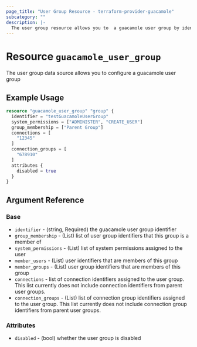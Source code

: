 ```yaml
---
page_title: "User Group Resource - terraform-provider-guacamole"
subcategory: ""
description: |-
  The user group resource allows you to  a guacamole user group by identifier
---
```


# Resource `guacamole_user_group`

The user group data source allows you to configure a guacamole user group

## Example Usage

```terraform
resource "guacamole_user_group" "group" {
  identifier = "testGuacamoleUserGroup"
  system_permissions = ["ADMINISTER", "CREATE_USER"]
  group_membership = ["Parent Group"]
  connections = [
    "12345"
  ]
  connection_groups = [
    "678910"
  ]
  attributes {
    disabled = true
  }
}

```

## Argument Reference

### Base

- `identifier` -  (string, Required) the guacamole user group identifier
- `group_membership` - (List) list of user group identifiers that this group is a member of
- `system_permissions` - (List) list of system permissions assigned to the user
- `member_users` - (List) user identifiers that are members of this group
- `member_groups` - (List) user group identifiers that are members of this group
- `connections` - list of connection identifiers assigned to the user group.  This list currently does not include connection identifiers from parent user groups.
- `connection_groups` - (List) list of connection group identifiers assigned to the user group.  This list currently does not include connection group identifiers from parent user groups.

### Attributes

- `disabled` - (bool) whether the user group is disabled

